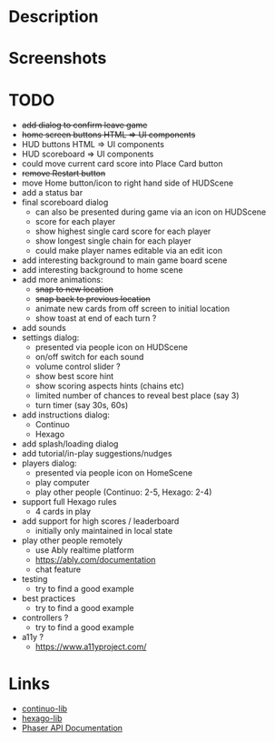 # Description

# Screenshots

# TODO

* ~~add dialog to confirm leave game~~
* ~~home screen buttons HTML => UI components~~
* HUD buttons HTML => UI components
* HUD scoreboard => UI components
* could move current card score into Place Card button
* ~~remove Restart button~~
* move Home button/icon to right hand side of HUDScene
* add a status bar
* final scoreboard dialog
  * can also be presented during game via an icon on HUDScene
  * score for each player
  * show highest single card score for each player
  * show longest single chain for each player
  * could make player names editable via an edit icon
* add interesting background to main game board scene
* add interesting background to home scene
* add more animations:
  * ~~snap to new location~~
  * ~~snap back to previous location~~
  * animate new cards from off screen to initial location
  * show toast at end of each turn ?
* add sounds
* settings dialog:
  * presented via people icon on HUDScene
  * on/off switch for each sound
  * volume control slider ?
  * show best score hint
  * show scoring aspects hints (chains etc)
  * limited number of chances to reveal best place (say 3)
  * turn timer (say 30s, 60s)
* add instructions dialog:
  * Continuo
  * Hexago
* add splash/loading dialog
* add tutorial/in-play suggestions/nudges
* players dialog:
  * presented via people icon on HomeScene
  * play computer
  * play other people (Continuo: 2-5, Hexago: 2-4)
* support full Hexago rules
  * 4 cards in play
* add support for high scores / leaderboard
  * initially only maintained in local state
* play other people remotely
  * use Ably realtime platform
  * https://ably.com/documentation
  * chat feature
* testing
  * try to find a good example
* best practices
  * try to find a good example
* controllers ?
  * try to find a good example
* a11y ?
  * https://www.a11yproject.com/

# Links

* [continuo-lib](https://github.com/taylorjg/continuo-lib)
* [hexago-lib](https://github.com/taylorjg/hexago-lib)
* [Phaser API Documentation](https://newdocs.phaser.io/docs)
